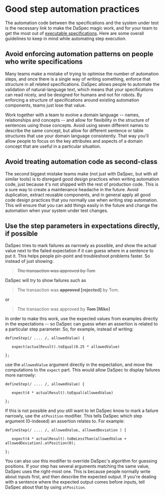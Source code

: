 # Good step automation practices

The automation code between the specifications and the system under test is the necessary link to make the DaSpec magic work, and for your team to get the most out of [executable specifications](executable_specifications.md). Here are some overall guidelines to keep in mind while automating step execution.

## Avoid enforcing automation patterns on people who write specifications

Many teams make a mistake of trying to optimise the number of automation steps, and once there is a single way of writing something, enforce that structure in all related specifications. DaSpec allows people to automate the validation of natural-language text, which means that your specifications can read nicely, and be designed for humans and not for robots. By enforcing a structure of specifications around existing automation components, teams just lose that value.

Work together with a team to evolve a domain language -- names, relationships and concepts -- and allow for flexibility in the structure of sentences using those concepts. Avoid using seven different names to describe the same concept, but allow for different sentence or table structures that use your domain language consistently. That way you'll allow people to focus on the key attributes and aspects of a domain concept that are useful in a particular situation.

## Avoid treating automation code as second-class

The second biggest mistake teams make (not just with DaSpec, but with all similar tools) is to disregard good design practices when writing automation code, just because it's not shipped with the rest of production code. This is a sure way to create a maintenance headache in the future. Avoid duplication, extract reusable components, and in general apply all good code design practices that you normally use when writing step automation. This will ensure that you can add things easily in the future and change the automation when your system under test changes.

## Use the step parameters in expectations directly, if possible

DaSpec tries to mark failures as narrowly as possible, and show the actual value next to the failed expectation if it can guess where in a sentence to put it. This helps people pin-point and troubleshoot problems faster. So instead of just showing:

><del>The transaction was approved by Tom</del>

DaSpec will try to show failures such as

>The transaction was <b><del>approved</del> [rejected]</b> by Tom.

or

>The transaction was approved by <b><del>Tom</del> [Mike]</b>

In order to make this work, use the expected values from examples directly in the expectations -- so DaSpec can guess when an assertion is related to a particular step parameter. So, for example, instead of writing:

    defineStep(/ .... /, allowedValue) {

       expect(actualResult).toEqual(0.25 * allowedValue)

    };

use the `allowedValue` argument directly in the expectation, and move the computations to the `expect` part. This would allow DaSpec to display failures more narrowly:


    defineStep(/ .... /, allowedValue) {

       expect(4 * actualResult).toEqual(allowedValue)

    };

If this is not possible and you still want to let DaSpec know to mark a failure narrowly, use the `atPosition` modifier. This tells DaSpec which step argument (0-indexed) an assertion relates to. For example:


    defineStep(/ .... /, allowedValue, allowedDeviation ) {

       expect(4 * actualResult).toBeLessThan(allowedValue + allowedDeviation).atPosition(0);

    };

You can also use this modifier to override DaSpec's algorithm for guessing positions. If your step has several arguments matching the same value, DaSpec uses the right-most one. This is because people normally write about inputs first, and then describe the expected output. If you're dealing with a sentence where the expected output comes before inputs, tell DaSpec about that by using `atPosition`. 
